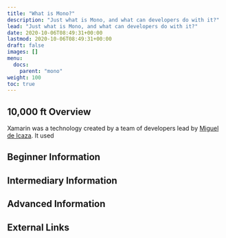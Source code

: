 ```yaml
---
title: "What is Mono?"
description: "Just what is Mono, and what can developers do with it?"
lead: "Just what is Mono, and what can developers do with it?"
date: 2020-10-06T08:49:31+00:00
lastmod: 2020-10-06T08:49:31+00:00
draft: false
images: []
menu:
  docs:
    parent: "mono"
weight: 100
toc: true
---
```


## 10,000 ft Overview

Xamarin was a technology created by a team of developers lead by [Miguel de Icaza](https://en.wikipedia.org/wiki/Miguel_de_Icaza). It used 

## Beginner Information

## Intermediary Information

## Advanced Information

## External Links
